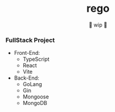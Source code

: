 <h1 align="center">
    rego
</h1>

<div align="center">
    🚧 wip 🚧
</div>

### FullStack Project
- Front-End:
    - TypeScript
    - React
    - Vite
- Back-End: 
    - GoLang
    - Gin
    - Mongoose
    - MongoDB
